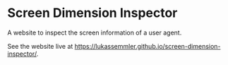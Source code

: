 # Screen Dimension Inspector

A website to inspect the screen information of a user agent.

See the website live at https://lukassemmler.github.io/screen-dimension-inspector/.
 